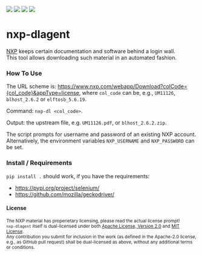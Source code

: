 ![](https://img.shields.io/pypi/l/nxp-dlagent.svg?style=flat) ![](https://img.shields.io/pypi/pyversions/nxp-dlagent.svg?style=flat) [![](https://img.shields.io/pypi/v/nxp-dlagent.svg)](https://pypi.org/project/nxp-dlagent/) ![](https://img.shields.io/pypi/wheel/nxp-dlagent.svg?style=flat)

# nxp-dlagent

[NXP][nxp] keeps certain documentation and software behind a login wall.  
This tool allows downloading such material in an automated fashion.

[nxp]: https://www.nxp.com

### How To Use

The URL scheme is: <https://www.nxp.com/webapp/Download?colCode={col_code}&appType=license>, 
where `col_code` can be, e.g., `UM11126`, `blhost_2.6.2` or `elftosb_5.6.19`.

Command: `nxp-dl <col_code>`.

Output: the upstream file, e.g. `UM11126.pdf`, or `blhost_2.6.2.zip`.

The script prompts for username and password of an existing NXP account.  
Alternatively, the environment variables `NXP_USERNAME` and `NXP_PASSWORD` can be set.

### Install / Requirements

`pip install .` should work, if you have the requirements:

- <https://pypi.org/project/selenium/>
- <https://github.com/mozilla/geckodriver/>


#### License

<sup>The NXP material has properietary licensing, please read the actual license prompt!
<br>
`nxp-dlagent` itself is dual-licensed under both [Apache License, Version 2.0](LICENSE-APACHE) and [MIT License](LICENSE-MIT).</sup>
<br>
<sub>Any contribution you submit for inclusion in the work (as defined in the Apache-2.0 license, e.g., as GitHub pull request) shall be dual-licensed as above, without any additional terms or conditions.</sub>
